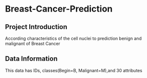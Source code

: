 # Breast-Cancer-Prediction
## Project Introduction
According characteristics of the cell nuclei to prediction benign and malignant of Breast Cancer
## Data Information
This data has IDs, classes(Begin=B, Malignant=M),and 30 attributes
